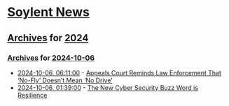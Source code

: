 # [Soylent News](../../../README.md)

## [Archives](../../index.md) for [2024](../index.md)

### [Archives](../../index.md) for [2024-10-06](index.md)

* [2024-10-06, 06:11:00](https://soylentnews.org/article.pl?sid=24/10/05/0211220&from=rss) - [Appeals Court Reminds Law Enforcement That ‘No-Fly’ Doesn’t Mean ‘No Drive’](https://soylentnews.org/article.pl?sid=24/10/05/0211220&from=rss)
* [2024-10-06, 01:39:00](https://soylentnews.org/article.pl?sid=24/10/04/1755218&from=rss) - [The New Cyber Security Buzz Word is Resilience](https://soylentnews.org/article.pl?sid=24/10/04/1755218&from=rss)
